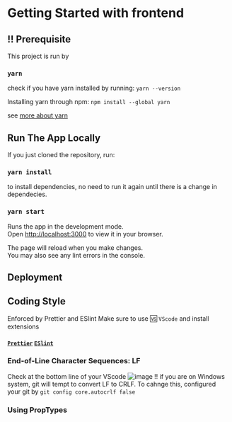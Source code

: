 # Getting Started with frontend

## :bangbang: Prerequisite

This project is run by 
### `yarn`
check if you have yarn installed by running:
`yarn --version`

Installing yarn through npm:
`npm install --global yarn`

see [more about yarn](https://classic.yarnpkg.com/en/docs/getting-started)

## Run The App Locally

If you just cloned the repository, run:
### `yarn install`
to install dependencies, no need to run it again until there is a change in dependecies. 

### `yarn start`

Runs the app in the development mode.\
Open [http://localhost:3000](http://localhost:3000) to view it in your browser.

The page will reload when you make changes.\
You may also see any lint errors in the console.

## Deployment


## Coding Style

Enforced by Prettier and ESlint
Make sure to use :vs: `VScode` and install extensions
#### [`Prettier`](https://marketplace.visualstudio.com/items?itemName=esbenp.prettier-vscode) [`ESlint`](https://marketplace.visualstudio.com/items?itemName=dbaeumer.vscode-eslint)

### End-of-Line Character Sequences: LF
Check at the bottom line of your VScode
![image](https://user-images.githubusercontent.com/76548593/183066753-b3c8a3b1-89b7-42c4-9007-ae5fa7cc0401.png)
:bangbang: if you are on Windows system, git will tempt to convert LF to CRLF. To cahnge this, configured your git by 
`git config core.autocrlf false`

### Using PropTypes
